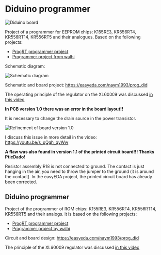 # Diduino programmer

![Diduino board](/img/board.png "Diduino")

Project of a programmer for EEPROM chips: K155RE3, KR556RT4, KR556RT14, KR556RT5 and their analogues. Based on the following projects:
* [ProgRT programmer project](https://zx-pk.ru/threads/15617-programmator-ppzu-155re3-556rt4-i-drugikh.html "Link to the ZX-PK forum")
* [Programmer project from walhi](https://github.com/walhi/arduino_eprom27_programmer "Github link")

Schematic diagram:

![Schematic diagram](/img/scheme.png "Schematic diagram")

Schematic and board project: <https://easyeda.com/naym1993/prog_did>

The operating principle of the regulator on the XL60009 was discussed [in this video](https://youtu.be/bcgiW_VbnP0 "Link to YouTube")

**In PCB version 1.0 there was an error in the board layout!!**

It is necessary to change the drain source in the power transistor.

![Refinement of board version 1.0](/img/fix_for_1.0.jpg "Refinement")

I discuss this issue in more detail in the video: <https://youtu.be/s_gQgh_qvWw>

**A flaw was also found in version 1.1 of the printed circuit board!!! Thanks PticDado!**

Resistor assembly R18 is not connected to ground. The contact is just hanging in the air, you need to throw the jumper to the ground (it is around the contact).
In the easyEDA project, the printed circuit board has already been corrected.

## Diduino programmer

Project of the programmer of ROM chips: K155RE3, KR556RT4, KR556RT14, KR556RT5 and their analogs. It is based on the following projects:
* [ProgRT programmer project](https://zx-pk.ru/threads/15617-programmator-ppzu-155re3-556rt4-i-drugikh.html "Link to ZX-PK forum")
* [Programmer project by walhi](https://github.com/walhi/arduino_eprom27_programmer "Link to github")

Circuit and board design: <https://easyeda.com/naym1993/prog_did>

The principle of the XL60009 regulator was discussed [in this video](https://youtu.be/bcgiW_VbnP0 "Youtube link")